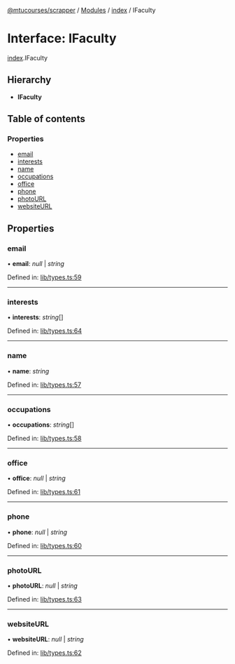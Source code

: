 [@mtucourses/scrapper](../README.md) / [Modules](../modules.md) / [index](../modules/index.md) / IFaculty

# Interface: IFaculty

[index](../modules/index.md).IFaculty

## Hierarchy

* **IFaculty**

## Table of contents

### Properties

- [email](index.ifaculty.md#email)
- [interests](index.ifaculty.md#interests)
- [name](index.ifaculty.md#name)
- [occupations](index.ifaculty.md#occupations)
- [office](index.ifaculty.md#office)
- [phone](index.ifaculty.md#phone)
- [photoURL](index.ifaculty.md#photourl)
- [websiteURL](index.ifaculty.md#websiteurl)

## Properties

### email

• **email**: *null* \| *string*

Defined in: [lib/types.ts:59](https://github.com/Michigan-Tech-Courses/scrapper/blob/0bef693/src/lib/types.ts#L59)

___

### interests

• **interests**: *string*[]

Defined in: [lib/types.ts:64](https://github.com/Michigan-Tech-Courses/scrapper/blob/0bef693/src/lib/types.ts#L64)

___

### name

• **name**: *string*

Defined in: [lib/types.ts:57](https://github.com/Michigan-Tech-Courses/scrapper/blob/0bef693/src/lib/types.ts#L57)

___

### occupations

• **occupations**: *string*[]

Defined in: [lib/types.ts:58](https://github.com/Michigan-Tech-Courses/scrapper/blob/0bef693/src/lib/types.ts#L58)

___

### office

• **office**: *null* \| *string*

Defined in: [lib/types.ts:61](https://github.com/Michigan-Tech-Courses/scrapper/blob/0bef693/src/lib/types.ts#L61)

___

### phone

• **phone**: *null* \| *string*

Defined in: [lib/types.ts:60](https://github.com/Michigan-Tech-Courses/scrapper/blob/0bef693/src/lib/types.ts#L60)

___

### photoURL

• **photoURL**: *null* \| *string*

Defined in: [lib/types.ts:63](https://github.com/Michigan-Tech-Courses/scrapper/blob/0bef693/src/lib/types.ts#L63)

___

### websiteURL

• **websiteURL**: *null* \| *string*

Defined in: [lib/types.ts:62](https://github.com/Michigan-Tech-Courses/scrapper/blob/0bef693/src/lib/types.ts#L62)
